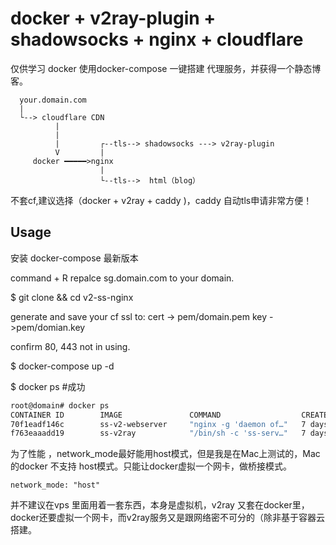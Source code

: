 # docker + v2ray-plugin + shadowsocks + nginx + cloudflare
仅供学习 docker
使用docker-compose 一键搭建 代理服务，并获得一个静态博客。

```
  your.domain.com 
  |
  └--> cloudflare CDN 
          |
          |
          |         ┌--tls--> shadowsocks ---> v2ray-plugin
          V         |
     docker ━━━━━>nginx
                    |
                    └--tls-->  html（blog）  
```

不套cf,建议选择（docker + v2ray + caddy )，caddy 自动tls申请非常方便！



## Usage
安装 docker-compose 最新版本
 
command + R repalce sg.domain.com to your domain.

$ git clone && cd v2-ss-nginx

generate and save your cf ssl to: cert -> pem/domain.pem  key ->pem/domian.key

confirm 80, 443 not in using.

$ docker-compose up -d

$ docker ps #成功
```sh
root@domain# docker ps
CONTAINER ID        IMAGE               COMMAND                  CREATED             STATUS              PORTS                                      NAMES
70f1eadf146c        ss-v2-webserver     "nginx -g 'daemon of…"   7 days ago          Up 7 days           0.0.0.0:80->80/tcp, 0.0.0.0:443->443/tcp   v2-ss-nginx_webserver_1
f763eaaadd19        ss-v2ray            "/bin/sh -c 'ss-serv…"   7 days ago          Up 7 days           0.0.0.0:1088->1088/tcp                     v2-ss-nginx_ss-v2ray_1
```

为了性能 ，network_mode最好能用host模式，但是我是在Mac上测试的，Mac 的docker 不支持 host模式。只能让docker虚拟一个网卡，做桥接模式。

```network_mode: "host"```

并不建议在vps 里面用着一套东西，本身是虚拟机，v2ray 又套在docker里，docker还要虚拟一个网卡，而v2ray服务又是跟网络密不可分的（除非基于容器云搭建。
